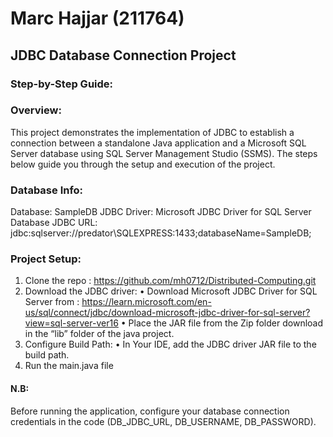 # Marc Hajjar (211764)

## JDBC Database Connection Project
### Step-by-Step Guide:

### Overview:
This project demonstrates the implementation of JDBC to establish a connection between a standalone Java application and a Microsoft SQL Server database using SQL Server Management Studio (SSMS). The steps below guide you through the setup and execution of the project.

### Database Info:

  Database: SampleDB
  JDBC Driver: Microsoft JDBC Driver for SQL Server
  Database JDBC URL: jdbc:sqlserver://predator\SQLEXPRESS:1433;databaseName=SampleDB;

### Project Setup:
  1.	Clone the repo : https://github.com/mh0712/Distributed-Computing.git
  2.	Download the JDBC driver:
    •	Download Microsoft JDBC Driver for SQL Server from : https://learn.microsoft.com/en-us/sql/connect/jdbc/download-microsoft-jdbc-driver-for-sql-server?view=sql-server-ver16
    •	Place the JAR file from the Zip folder download in the “lib” folder of the java project.
  3.	Configure Build Path: 
    •	In Your IDE, add the JDBC driver JAR file to the build path.
  4.	Run the main.java file

#### N.B: 
Before running the application, configure your database connection credentials in the code (DB_JDBC_URL, DB_USERNAME, DB_PASSWORD).
